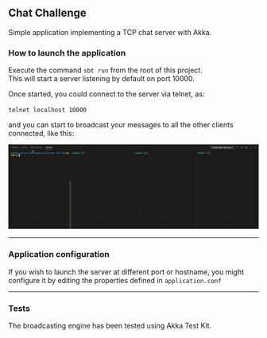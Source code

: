 Chat Challenge
---

Simple application implementing a TCP chat server with Akka.

### How to launch the application

Execute the command `sbt run` from the root of this project.  
This will start a server listening by default on port 10000.

Once started, you could connect to the server via telnet, as:

`telnet localhost 10000`

and you can start to broadcast your messages to all the other clients connected, like this:

![Usage example](/chat-challenge.gif?raw=true "Usage example")

---

### Application configuration

If you wish to launch the server at different port or hostname, you might configure it by editing the properties defined in `application.conf`

---

### Tests

The broadcasting engine has been tested using Akka Test Kit.
